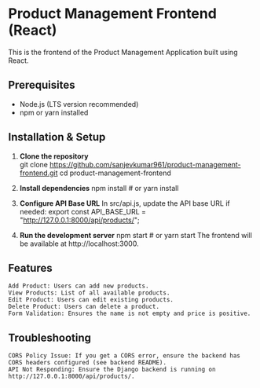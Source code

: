 # Product Management Frontend (React)

This is the frontend of the Product Management Application built using React.


## Prerequisites

- Node.js (LTS version recommended)
- npm or yarn installed


## Installation & Setup

1. **Clone the repository**  
   git clone https://github.com/sanjevkumar961/product-management-frontend.git
   cd product-management-frontend

2. **Install dependencies**
    npm install  # or yarn install

3. **Configure API Base URL**
    In src/api.js, update the API base URL if needed:
    export const API_BASE_URL = "http://127.0.0.1:8000/api/products/";

4. **Run the development server**
    npm start  # or yarn start
    The frontend will be available at http://localhost:3000.


## Features
    Add Product: Users can add new products.
    View Products: List of all available products.
    Edit Product: Users can edit existing products.
    Delete Product: Users can delete a product.
    Form Validation: Ensures the name is not empty and price is positive.


## Troubleshooting
    CORS Policy Issue: If you get a CORS error, ensure the backend has CORS headers configured (see backend README).
    API Not Responding: Ensure the Django backend is running on http://127.0.0.1:8000/api/products/.